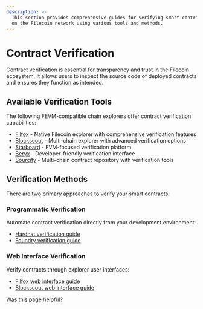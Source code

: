 ```yaml
---
description: >-
  This section provides comprehensive guides for verifying smart contracts
  on the Filecoin network using various tools and methods.
---
```


# Contract Verification

Contract verification is essential for transparency and trust in the Filecoin ecosystem. It allows users to inspect the source code of deployed contracts and ensures they function as intended.

## Available Verification Tools

The following FEVM-compatible chain explorers offer contract verification capabilities:

- [Filfox](https://filfox.info/en/contract) - Native Filecoin explorer with comprehensive verification features
- [Blockscout](https://filecoin.blockscout.com/contract-verification) - Multi-chain explorer with advanced verification options
- [Starboard](https://fvm.starboard.ventures/explorer/verifier) - FVM-focused verification platform
- [Beryx](https://beryx.zondax.ch/contract_verifier) - Developer-friendly verification interface
- [Sourcify](https://docs.sourcify.dev/docs/how-to-verify/) - Multi-chain contract repository with verification tools 

## Verification Methods

There are two primary approaches to verify your smart contracts:

### Programmatic Verification
Automate contract verification directly from your development environment:
- [Hardhat verification guide](/smart-contracts/developing-contracts/verify-a-contract/programmatic/hardhat.md)
- [Foundry verification guide](/smart-contracts/developing-contracts/verify-a-contract/programmatic/foundry.md)

### Web Interface Verification
Verify contracts through explorer user interfaces:
- [Filfox web interface guide](/smart-contracts/developing-contracts/verify-a-contract/web-interface/filfox.md)
- [Blockscout web interface guide](/smart-contracts/developing-contracts/verify-a-contract/web-interface/blockscout.md)

[Was this page helpful?](https://airtable.com/apppq4inOe4gmSSlk/pagoZHC2i1iqgphgl/form?prefill_Page+URL=https://docs.filecoin.io/smart-contracts/developing-contracts/verify-a-contract)
